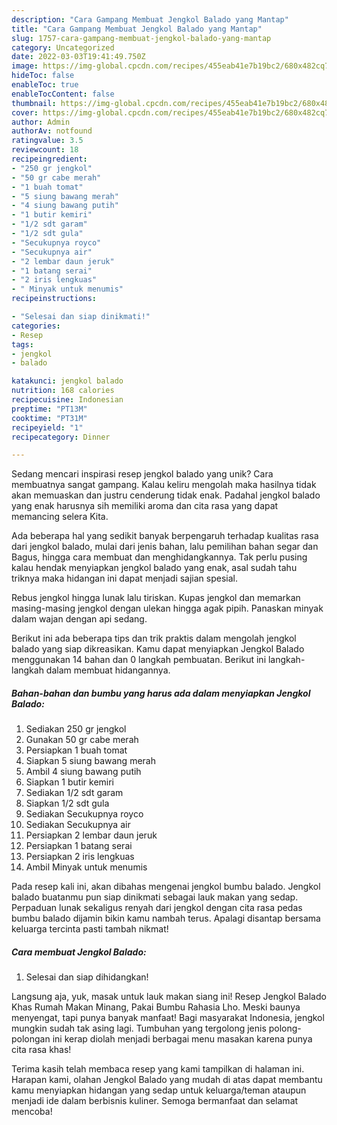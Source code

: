 ```yaml
---
description: "Cara Gampang Membuat Jengkol Balado yang Mantap"
title: "Cara Gampang Membuat Jengkol Balado yang Mantap"
slug: 1757-cara-gampang-membuat-jengkol-balado-yang-mantap
category: Uncategorized
date: 2022-03-03T19:41:49.750Z
image: https://img-global.cpcdn.com/recipes/455eab41e7b19bc2/680x482cq70/jengkol-balado-foto-resep-utama.jpg
hideToc: false
enableToc: true
enableTocContent: false
thumbnail: https://img-global.cpcdn.com/recipes/455eab41e7b19bc2/680x482cq70/jengkol-balado-foto-resep-utama.jpg
cover: https://img-global.cpcdn.com/recipes/455eab41e7b19bc2/680x482cq70/jengkol-balado-foto-resep-utama.jpg
author: Admin
authorAv: notfound
ratingvalue: 3.5
reviewcount: 18
recipeingredient:
- "250 gr jengkol"
- "50 gr cabe merah"
- "1 buah tomat"
- "5 siung bawang merah"
- "4 siung bawang putih"
- "1 butir kemiri"
- "1/2 sdt garam"
- "1/2 sdt gula"
- "Secukupnya royco"
- "Secukupnya air"
- "2 lembar daun jeruk"
- "1 batang serai"
- "2 iris lengkuas"
- " Minyak untuk menumis"
recipeinstructions:

- "Selesai dan siap dinikmati!"
categories:
- Resep
tags:
- jengkol
- balado

katakunci: jengkol balado 
nutrition: 168 calories
recipecuisine: Indonesian
preptime: "PT13M"
cooktime: "PT31M"
recipeyield: "1"
recipecategory: Dinner

---
```





Sedang mencari inspirasi resep jengkol balado yang unik? Cara membuatnya sangat gampang. Kalau keliru mengolah maka hasilnya tidak akan memuaskan dan justru cenderung tidak enak. Padahal jengkol balado yang enak harusnya sih memiliki aroma dan cita rasa yang dapat memancing selera Kita.





Ada beberapa hal yang sedikit banyak berpengaruh terhadap kualitas rasa dari jengkol balado, mulai dari jenis bahan, lalu pemilihan bahan segar dan Bagus, hingga cara membuat dan menghidangkannya. Tak perlu pusing kalau hendak menyiapkan jengkol balado yang enak,      asal sudah tahu triknya maka hidangan ini dapat menjadi sajian spesial.














Rebus jengkol hingga lunak lalu tiriskan. Kupas jengkol dan memarkan masing-masing jengkol dengan ulekan hingga agak pipih. Panaskan minyak dalam wajan dengan api sedang.






Berikut ini ada beberapa tips dan trik praktis dalam mengolah jengkol balado yang siap dikreasikan. Kamu dapat menyiapkan Jengkol Balado menggunakan 14 bahan dan 0 langkah pembuatan. Berikut ini langkah-langkah dalam membuat hidangannya.

<!--inarticleads1-->

##### Bahan-bahan dan bumbu yang harus ada dalam menyiapkan Jengkol Balado:

1. Sediakan 250 gr jengkol
1. Gunakan 50 gr cabe merah
1. Persiapkan 1 buah tomat
1. Siapkan 5 siung bawang merah
1. Ambil 4 siung bawang putih
1. Siapkan 1 butir kemiri
1. Sediakan 1/2 sdt garam
1. Siapkan 1/2 sdt gula
1. Sediakan Secukupnya royco
1. Sediakan Secukupnya air
1. Persiapkan 2 lembar daun jeruk
1. Persiapkan 1 batang serai
1. Persiapkan 2 iris lengkuas
1. Ambil  Minyak untuk menumis


Pada resep kali ini, akan dibahas mengenai jengkol bumbu balado. Jengkol balado buatanmu pun siap dinikmati sebagai lauk makan yang sedap. Perpaduan lunak sekaligus renyah dari jengkol dengan cita rasa pedas bumbu balado dijamin bikin kamu nambah terus. Apalagi disantap bersama keluarga tercinta pasti tambah nikmat! 

<!--inarticleads2-->

##### Cara membuat Jengkol Balado:


1. Selesai dan siap dihidangkan!

Langsung aja, yuk, masak untuk lauk makan siang ini! Resep Jengkol Balado Khas Rumah Makan Minang, Pakai Bumbu Rahasia Lho. Meski baunya menyengat, tapi punya banyak manfaat! Bagi masyarakat Indonesia, jengkol mungkin sudah tak asing lagi. Tumbuhan yang tergolong jenis polong-polongan ini kerap diolah menjadi berbagai menu masakan karena punya cita rasa khas! 

Terima kasih telah membaca resep yang kami tampilkan di halaman ini. Harapan kami, olahan Jengkol Balado yang mudah di atas dapat membantu kamu menyiapkan hidangan yang sedap untuk keluarga/teman ataupun menjadi ide dalam berbisnis kuliner. Semoga bermanfaat dan selamat mencoba!
